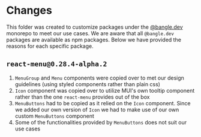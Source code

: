 # Changes

This folder was created to customize packages under the [@bangle.dev](https://github.com/bangle-io/bangle.dev) monorepo to meet our use cases. We are aware that all `@bangle.dev` packages are available as npm packages. Below we have provided the reasons for each specific package.

## `react-menu@0.28.4-alpha.2`

1. `MenuGroup` and `Menu` components were copied over to met our design guidelines (using styled components rather than plain css)
2. `Icon` component was copied over to utilize MUI's own tooltip component rather than the one `react-menu` provides out of the box
3. `MenuButtons` had to be copied as it relied on the `Icon` component. Since we added our own version of `Icon` we had to make use of our own custom `MenuButtons` component
4. Some of the functionalities provided by `MenuButtons` does not suit our use cases
